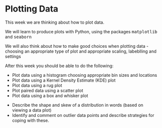 # Plotting Data

This week we are thinking about how to plot data.

We will learn to produce plots with Python, using the packages <tt>matplotlib</tt>
and <tt>seaborn</tt>

We will also think about how to make good choices when plotting data -
choosing an appropriate type of plot and appropriate scaling,
labeblling and settings



After this week you should be able to do the following:

<ul>
<li>	Plot data using a histogram choosing appropriate bin sizes and
locations
<li> Plot data using a Kernel Density Estimate (KDE) plot
<li> Plot data using a rug plot 
<li>	Plot paired data using a scatter plot
<li>	Plot data using a box and whisker plot
</ul>
<ul>
<li>	Describe the shape and skew of a distribution in words (based on viewing a data plot)
<li>	Identify and comment on outlier data points and describe strategies for coping with these.
</ul>



